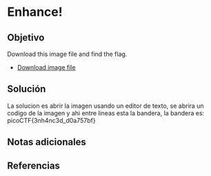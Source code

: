 # Enhance!

## Objetivo
Download this image file and find the flag.

- [Download image file](https://artifacts.picoctf.net/c/102/drawing.flag.svg)

## Solución
La solucion es abrir la imagen usando un editor de texto, se abrira un codigo de la imagen y ahi entre lineas esta la bandera, la bandera es: picoCTF{3nh4nc3d_d0a757bf}


## Notas adicionales




## Referencias